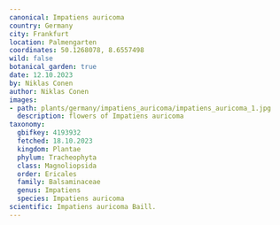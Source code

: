 ```yaml
---
canonical: Impatiens auricoma
country: Germany
city: Frankfurt
location: Palmengarten
coordinates: 50.1268078, 8.6557498
wild: false
botanical_garden: true
date: 12.10.2023
by: Niklas Conen
author: Niklas Conen
images:
- path: plants/germany/impatiens_auricoma/impatiens_auricoma_1.jpg
  description: flowers of Impatiens auricoma
taxonomy:
  gbifkey: 4193932
  fetched: 18.10.2023
  kingdom: Plantae
  phylum: Tracheophyta
  class: Magnoliopsida
  order: Ericales
  family: Balsaminaceae
  genus: Impatiens
  species: Impatiens auricoma
scientific: Impatiens auricoma Baill.
---
```

